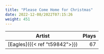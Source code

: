 ```yaml
---
title: "Please Come Home for Christmas"
date: 2022-12-08/2022T07:15:26
weight: 451
---
```




 Artist | Plays 
----- | -----:
[Eagles]({{< ref "t59842">}}) | 67

